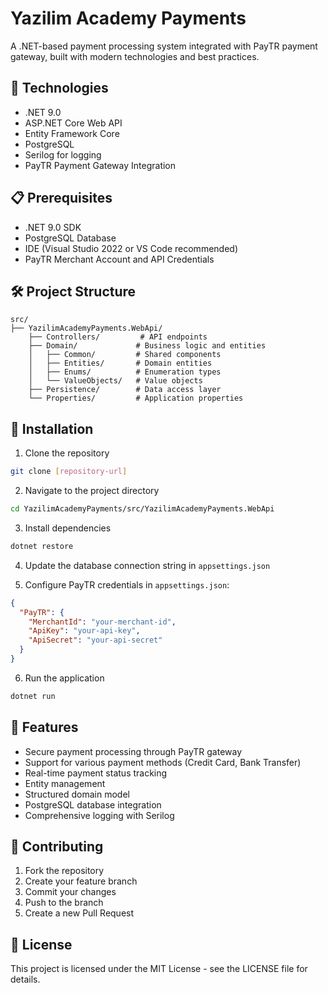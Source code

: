 # Yazilim Academy Payments

A .NET-based payment processing system integrated with PayTR payment gateway, built with modern technologies and best practices.

## 🚀 Technologies

- .NET 9.0
- ASP.NET Core Web API
- Entity Framework Core
- PostgreSQL
- Serilog for logging
- PayTR Payment Gateway Integration

## 📋 Prerequisites

- .NET 9.0 SDK
- PostgreSQL Database
- IDE (Visual Studio 2022 or VS Code recommended)
- PayTR Merchant Account and API Credentials

## 🛠️ Project Structure

```
src/
├── YazilimAcademyPayments.WebApi/
    ├── Controllers/         # API endpoints
    ├── Domain/             # Business logic and entities
    │   ├── Common/         # Shared components
    │   ├── Entities/       # Domain entities
    │   ├── Enums/          # Enumeration types
    │   └── ValueObjects/   # Value objects
    ├── Persistence/        # Data access layer
    └── Properties/         # Application properties
```

## 🔧 Installation

1. Clone the repository
```bash
git clone [repository-url]
```

2. Navigate to the project directory
```bash
cd YazilimAcademyPayments/src/YazilimAcademyPayments.WebApi
```

3. Install dependencies
```bash
dotnet restore
```

4. Update the database connection string in `appsettings.json`

5. Configure PayTR credentials in `appsettings.json`:
```json
{
  "PayTR": {
    "MerchantId": "your-merchant-id",
    "ApiKey": "your-api-key",
    "ApiSecret": "your-api-secret"
  }
}
```

6. Run the application
```bash
dotnet run
```

## 🔑 Features

- Secure payment processing through PayTR gateway
- Support for various payment methods (Credit Card, Bank Transfer)
- Real-time payment status tracking
- Entity management
- Structured domain model
- PostgreSQL database integration
- Comprehensive logging with Serilog

## 🤝 Contributing

1. Fork the repository
2. Create your feature branch
3. Commit your changes
4. Push to the branch
5. Create a new Pull Request

## 📝 License

This project is licensed under the MIT License - see the LICENSE file for details.